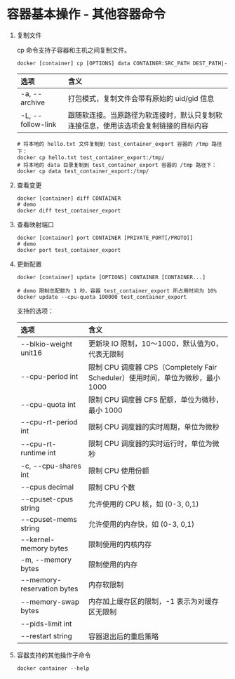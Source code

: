 # 容器基本操作 - 其他容器命令

1. 复制文件

   cp 命令支持子容器和主机之间复制文件。

   ```shell
   docker [container] cp [OPTIONS] data CONTAINER:SRC_PATH DEST_PATH|-
   ```

   | 选项 | 含义 |
   |:----|:----|
   | -a, --archive | 打包模式，复制文件会带有原始的 uid/gid 信息 |
   | -L, --follow-link | 跟随软连接。当原路径为软连接时，默认只复制软连接信息，使用该选项会复制链接的目标内容 |

   ```shell
   # 将本地的 hello.txt 文件复制到 test_container_export 容器的 /tmp 路径下：
   docker cp hello.txt test_container_export:/tmp/
   # 将本地的 data 目录复制到 test_container_export 容器的 /tmp 路径下：
   docker cp data test_container_export:/tmp/
   ```
   
1. 查看变更
   
   ```shell
   docker [container] diff CONTAINER
   # demo
   docker diff test_container_export
   ```
   
1. 查看映射端口 

   ```shell
   docker [container] port CONTAINER [PRIVATE_PORT[/PROTO]]
   # demo
   docker port test_container_export
   ```

1. 更新配置

   ```shell
   docker [container] update [OPTIONS] CONTAINER [CONTAINER...]
   
   # demo 限制总配额为 1 秒，容器 test_container_export 所占用时间为 10%
   docker update --cpu-quota 100000 test_container_export
   ```
   
   支持的选项：

   | 选项 | 含义 |
   |:---|:---|
   | --blkio-weight unit16 | 更新块 IO 限制，10～1000，默认值为0，代表无限制 |
   | --cpu-period int | 限制 CPU 调度器 CPS（Completely Fair Scheduler）使用时间，单位为微秒，最小 1000 |
   | --cpu-quota int | 限制 CPU 调度器 CFS 配额，单位为微秒，最小 1000 |
   | --cpu-rt-period int | 限制 CPU 调度器的实时周期，单位为微秒 |
   | --cpu-rt-runtime int | 限制 CPU 调度器的实时运行时，单位为微秒 |
   |  -c, --cpu-shares int | 限制 CPU 使用份额 |
   | --cpus decimal | 限制 CPU 个数 |
   | --cpuset-cpus string | 允许使用的 CPU 核，如 (0-3, 0,1) |
   | --cpuset-mems string | 允许使用的内存快，如 (0-3, 0,1) |
   | --kernel-memory bytes | 限制使用的内核内存 |
   | -m, --memory bytes | 限制使用的内存 |
   | --memory-reservation bytes | 内存软限制 |
   | --memory-swap bytes | 内存加上缓存区的限制，-1 表示为对缓存区无限制 |
   | --pids-limit int ||
   | --restart string | 容器退出后的重启策略 |

1. 容器支持的其他操作子命令

   ```shell
   docker container --help
   ```
